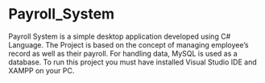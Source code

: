 # Payroll_System
Payroll System is a simple desktop application developed using C# Language. The Project is based on the concept of managing employee’s record as well as their payroll. For handling data, MySQL is used as a database. To run this project you must have installed Visual Studio IDE and XAMPP on your PC.
